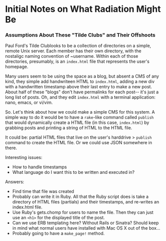 # Initial Notes on What Radiation Might Be

### Assumptions About These "Tilde Clubs" and Their Offshoots

Paul Ford's Tilde Clublooks to be a collection of directories on a simple, remote Unix server. Each member has their own directory, with the nostaligc naming convention of ~username. Within each of those directories, presumably, is an `index.html` file that represents the user's homepage. 

Many users seem to be using the space as a blog, but absent a CMS of any kind, they simple add handwriteen HTML to `index.html`, adding a new div with a handwritten timestamp above their last entry to make a new post. About half of these "blogs" don't have permalinks for each post-- it's just a long list of posts. Oh, and they edit `index.html` with a terminal application: nano, emacs, or vi/vim. 

So. Let's think about how we could make a simple CMS for this system. A simple way to do it would be to have a `rake`-like command called `publish` that would dynamically create a HTML file (in this case, `index.html`) by grabbing posts and printing a string of HTML to the HTML file. 

It could be: partial HTML files that live on the user's harddrive > `publish` command to create the HTML file. Or we could use JSON somewhere in there. 

Interesting issues:
- How to handle timestamps
- What language do I want this to be written and executed in? 

Answers:
- Find time that file was created
- Probably can write it in Ruby. All that the Ruby script does is take a directory of HTML files (partials) and their timestamps, and re-writes an index.html file. 
- Use Ruby's gets.chomp for users to name the file. Then they can just use an `<h1>` for the displayed title of the post. 
- Can we use ERB templating here? Without Rails or Sinatra? Should keep in mind what normal users have installed with Mac OS X out of the box...  
- Probably going to have a `make_page!` method. 
